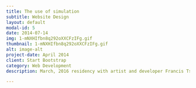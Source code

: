 ```yaml
---
title: The use of simulation
subtitle: Website Design
layout: default
modal-id: 5
date: 2014-07-14
img: 1-mNXHIfbn8q292oXXCFzIFg.gif
thumbnail: 1-mNXHIfbn8q292oXXCFzIFg.gif
alt: image-alt
project-date: April 2014
client: Start Bootstrap
category: Web Development
description: March, 2016 residency with artist and developer Francis Tseng at the DBSR Innovation Lab.

---
```


